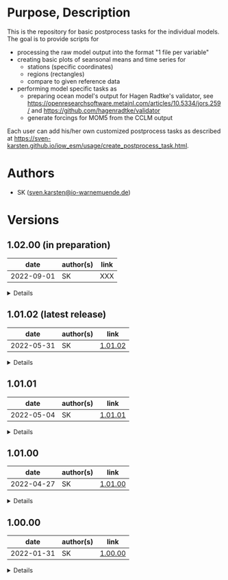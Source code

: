 # Purpose, Description

This is the repository for basic postprocess tasks for the individual models. 
The goal is to provide scripts for
 * processing the raw model output into the format "1 file per variable"
 * creating basic plots of seansonal means and time series for 
   * stations (specific coordinates)
   * regions (rectangles)
   * compare to given reference data
 * performing model specific tasks as
   * preparing ocean model's output for Hagen Radtke's validator, 
     see https://openresearchsoftware.metajnl.com/articles/10.5334/jors.259/ 
     and https://github.com/hagenradtke/validator
   * generate forcings for MOM5 from the CCLM output

Each user can add his/her own customized postprocess tasks as described at
https://sven-karsten.github.io/iow_esm/usage/create_postprocess_task.html.


# Authors
    
* SK      (sven.karsten@io-warnemuende.de)


# Versions

## 1.02.00 (in preparation)

| date        | author(s)   | link                                                                            |
|---          |---          |---                                                                              |
| 2022-09-01  | SK          | XXX |   

<details>

### changes
* result directories can have prefix that is defined as "name" in global_settings.py
* fixed bug with empty stations and regions
* ice extent is calculated during processing of raw output
* plotting of seasonally averaged vertical profiles has been added
  * variable must be a 4D (3 space + 1 time) variable
  * dimension must be marked in global_settings.py as dicitonary entry "dimension" 
    with integer value, e.g 3 or 4 for 3- or 4-dimensional field, respectively
  * default dimension is assumed to be 3 (backward compatible)
* seasonal means provide now standard deviation variables
    
### dependencies
* python environment as anaconda3 or miniconda3
* cdo, nco, (texlive), see load module scripts for your target
  
### known issues
* plotting on HLRN Berlin not yet possible due to missing python module basemap
  * can be circumvented by creating own conda environment via
  ``` bash
  module load anaconda3/2019.10
  conda init bash
  conda create --name plotting
  conda activate plotting
  conda install basemap
  conda install netCDF4
  conda install xarray
  ```
  and adding `conda activate plotting` to your local `load_modules.sh` on blogin
* plotting time series sporadically fails due to yet unknown reason

### tested with
* intensively tested on Berlin's (with workaround) and on Göttingen's HLRN machine on MOM5 and CCLM output
  
</details>

## 1.01.02 (latest release)

| date        | author(s)   | link                                                                            |
|---          |---          |---                                                                              |
| 2022-05-31  | SK          | [1.01.02](https://git.io-warnemuende.de/iow_esm/postprocess/src/branch/1.01.02) |   

<details>

### changes
* fixed bug in using the cdo showname operator
* allow for mean over total time period by using empty month list
* committed more general global settings
    
### dependencies
* python environment as anaconda3 or miniconda3
* cdo, nco, (texlive), see load module scripts for your target
  
### known issues
* plotting on HLRN Berlin not yet possible due to missing python module basemap
  * can be circumvented by creating own conda environment via
  ``` bash
  module load anaconda3/2019.10
  conda init bash
  conda create --name plotting
  conda activate plotting
  conda install basemap
  conda install netCDF4
  conda install xarray
  ```
  and adding `conda activate plotting` to your local `load_modules.sh` on blogin
* plotting time series sporadically fails due to yet unknown reason

### tested with
* intensively tested on Berlin's (with workaround) and on Göttingen's HLRN machine on MOM5 and CCLM output
  
</details>

## 1.01.01 

| date        | author(s)   | link                                                                            |
|---          |---          |---                                                                              |
| 2022-05-04  | SK          | [1.01.01](https://git.io-warnemuende.de/iow_esm/postprocess/src/branch/1.01.01) |   

<details>

### changes
* fixed bug in using the mppncombine tool in MOM5/mppncombine/mppncombine.py
  * the first IO rectangle was not merged to the others
  * was not visible with 8nm MOM5 setup since this there was no data in this rectangle
    
### dependencies
* python environment as anaconda3 or miniconda3
* cdo, nco, (texlive), see load module scripts for your target
  
### known issues
* plotting on HLRN Berlin not yet possible due to missing python module basemap
  * can be circumvented by creating own conda environment via
  ``` bash
  module load anaconda3/2019.10
  conda init bash
  conda create --name plotting
  conda activate plotting
  conda install basemap
  conda install netCDF4
  conda install xarray
  ```
  and adding `conda activate plotting` to your local `load_modules.sh` on blogin

### tested with
* intensively tested on Berlin's (with workaround) and on Göttingen's HLRN machine on MOM5 and CCLM output
  
</details>

## 1.01.00

| date        | author(s)   | link                                                                            |
|---          |---          |---                                                                              |
| 2022-04-27  | SK          | [1.01.00](https://git.io-warnemuende.de/iow_esm/postprocess/src/branch/1.01.00) |   

<details>

### changes
* added task generate_mom_forcing to CCLM's tasks
  * task creates forcing for the MOM5 ocean model according to transformation given
      Thomas Neumann's scripts
  * splitted process_raw_output task for MOM5
    * mppncombine does merging of MOM's output
    * split_files generates subsequently "1 file per variable" pattern
* fixed file ending .nc in CCLM/process_raw_output for total rain variable
* fixed plotting of standard deviation in time series
* remove results directory when rerunning a task
* if no units are specified, arbitrary units "a.u." appear in the plot
    
### dependencies
* python environment as anaconda3 or miniconda3
* cdo, nco, (texlive), see load module scripts for your target
  
### known issues
* plotting on HLRN Berlin not yet possible due to missing python module basemap
  * can be circumvented by creating own conda environment via
  ``` bash
  module load anaconda3/2019.10
  conda init bash
  conda create --name plotting
  conda activate plotting
  conda install basemap
  conda install netCDF4
  conda install xarray
  ```
  and adding `conda activate plotting` to your local `load_modules.sh` on blogin

### tested with
* intensively tested on Berlin's (with workaround) and on Göttingen's HLRN machine on MOM5 and CCLM output
  
</details>


## 1.00.00 

| date        | author(s)   | link                                                                              |
|---          |---          |---                                                                                |
| 2022-01-31  | SK          | [1.00.00](https://git.io-warnemuende.de/iow_esm/postprocess/src/branch/1.00.00)   |     

<details>

### changes
* initital release
  * configured variables can be plotted and compared to a reference 
    via seasonal means and time series for stations and regions
    
### dependencies
* python environment as anaconda3 or miniconda3
* cdo, nco, (texlive), see load module scripts for your target
  
### known issues
* plotting on HLRN Berlin not yet possible due to missing python module basemap

### tested with
* intensively tested on Göttingen's HLRN machine on MOM5 and CCLM output

</details>